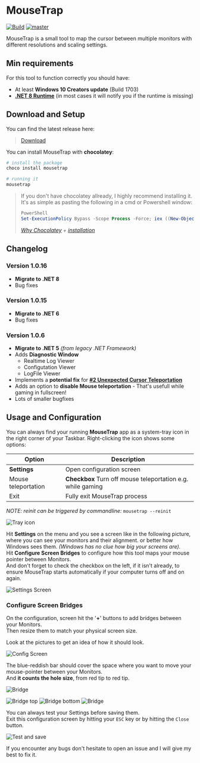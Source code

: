 # MouseTrap

[![Build](https://ci.appveyor.com/api/projects/status/32r7s2skrgm9ubva?svg=true)](https://ci.appveyor.com/project/r-Larch/mousetrap/branch/master)
[![master](https://ci.appveyor.com/api/projects/status/32r7s2skrgm9ubva?svg=true&passingText=master%20-%20OK)](https://ci.appveyor.com/project/r-Larch/mousetrap/branch/master)

MouseTrap is a small tool to map the cursor between multiple monitors with <br>
different resolutions and scaling settings.

## Min requirements

For this tool to function correctly you should have:

 - At least **Windows 10 Creators update** (Build 1703)
 - [**.NET 8 Runtime**](https://dotnet.microsoft.com/en-us/download/dotnet/8.0) (in most cases it will notify you if the runtime is missing)


## Download and Setup

You can find the latest release here:
> [Download](https://github.com/r-Larch/MouseTrap/releases)

You can install MouseTrap with **chocolatey**:
```Powershell
# install the package
choco install mousetrap

# running it
mousetrap
```

>If you don't have chocolatey allready, I highly recommend installing it.<br>
>It's as simple as pasting the following in a cmd or Powershell window:
>```Powershell
>PowerShell
>Set-ExecutionPolicy Bypass -Scope Process -Force; iex ((New-Object >System.Net.WebClient).DownloadString('https://chocolatey.org/install.ps1'))
>```
>*[Why Chocolatey](https://chocolatey.org/docs/why) + [installation](https://chocolatey.org/docs/installation)*


## Changelog

### Version 1.0.16

 - **Migrate to .NET 8**
 - Bug fixes

### Version 1.0.15

 - **Migrate to .NET 6**
 - Bug fixes

### Version 1.0.6

 - **Migrate to .NET 5** _(from legacy .NET Framework)_
 - Adds **Diagnostic Window**
   - Realtime Log Viewer
   - Configutation Viewer
   - LogFile Viewer
 - Implements a **potential fix** for **[#2 Unexpected Cursor Teleportation](https://github.com/r-Larch/MouseTrap/issues/2)**
 - Adds an option to **disable Mouse teleportation** - That's usefull while gaming in fullscreen!
 - Lots of smaller bugfixes


## Usage and Configuration

You can always find your running **MouseTrap** app as a system-tray icon in the right corner of your Taskbar.
Right-clicking the icon shows some options:

   Option           |   Description
--------------------|------------------------------------------------------------------
**Settings**        | Open configuration screen
Mouse teleportation | **Checkbox** Turn off mouse teleportation e.g. while gaming
Exit                | Fully exit MouseTrap process

_NOTE: reinit can be triggered by commandline:_ `mousetrap --reinit`

![Tray icon](https://raw.githubusercontent.com/r-Larch/MouseTrap/master/images/tray-snap.jpg)

Hit **Settings** on the menu and you see a screen like in the following picture, where you can see your monitors and their alignment.
or better how Windows sees them. *(Windows has no clue how big your screens are).*
<br>
Hit **Configure Screen Bridges** to configure how this tool maps your mouse pointer between Monitors.<br>
And don't forget to check the checkbox on the left, if it isn't already, to ensure MouseTrap starts automatically
if your computer turns off and on again.

![Settings Screen](https://raw.githubusercontent.com/r-Larch/MouseTrap/master/images/settings-screen.jpg)

### Configure Screen Bridges

On the configuration, screen hit the '**+**' buttons to add bridges between your Monitors.<br>
Then resize them to match your physical screen size.

Look at the pictures to get an idea of how it should look.

![Config Screen](https://raw.githubusercontent.com/r-Larch/MouseTrap/master/images/config-screen.jpg)

The blue-reddish bar should cover the space where you want to move your mouse-pointer between your Monitors.<br>
And **it counts the hole size**, from red tip to red tip.

![Bridge](https://raw.githubusercontent.com/r-Larch/MouseTrap/master/images/bridge-pic.jpg)


![Bridge top](https://raw.githubusercontent.com/r-Larch/MouseTrap/master/images/bridge-top-pic.jpg)
![Bridge bottom](https://raw.githubusercontent.com/r-Larch/MouseTrap/master/images/bridge-bottom-pic.jpg)
![Bridge](https://raw.githubusercontent.com/r-Larch/MouseTrap/master/images/bridge-snap.jpg)

You can always test your Settings before saving them.<br>
Exit this configuration screen by hitting your `ESC` key or by hitting the `Close` button.

![Test and save](https://raw.githubusercontent.com/r-Larch/MouseTrap/master/images/test-and-save.jpg)

If you encounter any bugs don't hesitate to open an issue and I will give my best to fix it.
